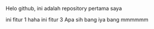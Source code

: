 Helo github, ini adalah repository pertama saya

ini fitur 1
haha
ini fitur 3
Apa sih bang
iya bang
mmmmmm